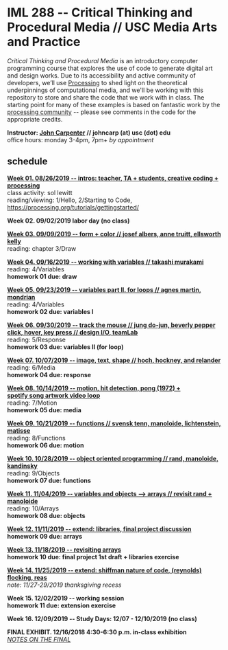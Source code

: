 # IML 288 -- Critical Thinking and Procedural Media // USC Media Arts and Practice  
_Critical Thinking and Procedural Media_ is an introductory computer programming course that explores the use of code to generate digital art and design works.  Due to its accessibility and active community of developers, we’ll use [Processing](http://processing.org/download/) to shed light on the theoretical underpinnings of computational media, and we'll be working with this repository to store and share the code that we work with in class. The starting point for many of these examples is based on fantastic work by the [processing community](https://discourse.processing.org/) -- please see comments in the code for the appropriate credits.

**Instructor: [John Carpenter](http://johnbcarpenter.com) // johncarp (at) usc (dot) edu**  
office hours: monday 3-4pm, 7pm+ _by appointment_  

## schedule
**[Week 01. 08/26/2019 -- intros: teacher, TA + students, creative coding + processing](https://github.com/johnbcarpenter/USC_IML288/tree/master/CLASS/WEEK01.md)**  
class activity: sol lewitt  
reading/viewing: 1/Hello, 2/Starting to Code, https://processing.org/tutorials/gettingstarted/  
  
**Week 02. 09/02/2019 labor day (no class)** 

**[Week 03. 09/09/2019 -- form + color // josef albers, anne truitt, ellsworth kelly](https://github.com/johnbcarpenter/USC_IML288/tree/master/CLASS/WEEK02.md)**  
reading: chapter 3/Draw   
    
**[Week 04. 09/16/2019 -- working with variables // takashi murakami](https://github.com/johnbcarpenter/USC_IML288/tree/master/CLASS/WEEK04.md)**  
reading: 4/Variables   
**homework 01 due: draw**   
  
**[Week 05. 09/23/2019 -- variables part II. for loops // agnes martin, mondrian](https://github.com/johnbcarpenter/USC_IML288/tree/master/CLASS/WEEK05.md)**   
reading: 4/Variables   
**homework 02 due: variables I**    
  
**[Week 06. 09/30/2019 -- track the mouse // jung do-jun, beverly pepper  
click, hover, key press // design I/O, teamLab](https://github.com/johnbcarpenter/USC_IML288/tree/master/CLASS/WEEK06.md)**  
reading: 5/Response   
**homework 03 due: variables II (for loop)**    
  
**[Week 07. 10/07/2019 -- image, text, shape // hoch, hockney, and relander](https://github.com/johnbcarpenter/USC_IML288/tree/master/CLASS/WEEK07.md)**  
reading: 6/Media   
**homework 04 due: response**   
  
**[Week 08. 10/14/2019 -- motion, hit detection, pong (1972) +   
spotify song artwork video loop](https://github.com/johnbcarpenter/USC_IML288/tree/master/CLASS/WEEK08.md)**  
reading: 7/Motion   
**homework 05 due: media**   
  
**[Week 09. 10/21/2019 -- functions // svensk tenn, manoloide, lichtenstein, matisse](https://github.com/johnbcarpenter/USC_IML288/tree/master/CLASS/WEEK09.md)**  
reading: 8/Functions   
**homework 06 due: motion**   
  
**[Week 10. 10/28/2019 -- object oriented programming // rand, manoloide, kandinsky](https://github.com/johnbcarpenter/USC_IML288/tree/master/CLASS/WEEK10.md)**  
reading: 9/Objects   
**homework 07 due: functions**   
  
**[Week 11. 11/04/2019 -- variables and objects —> arrays // revisit rand + manoloide](https://github.com/johnbcarpenter/USC_IML288/tree/master/CLASS/WEEK11.md)**  
reading: 10/Arrays   
**homework 08 due: objects**   
  
**[Week 12. 11/11/2019 -- extend: libraries, final project discussion](https://github.com/johnbcarpenter/USC_IML288/tree/master/CLASS/WEEK12.md)**  
**homework 09 due: arrays**    
  
**[Week 13. 11/18/2019 -- revisiting arrays](https://github.com/johnbcarpenter/USC_IML288/tree/master/CLASS/WEEK13.md)**   
**homework 10 due: final project 1st draft + libraries exercise**   
  
**[Week 14. 11/25/2019 -- extend: shiffman nature of code, (reynolds) flocking, reas](https://github.com/johnbcarpenter/USC_IML288/tree/master/CLASS/WEEK14.md)**  
_note: 11/27-29/2019 thanksgiving recess_  
  
**Week 15. 12/02/2019 -- working session**   
**homework 11 due: extension exercise**  

**Week 16. 12/09/2019 -- Study Days: 12/07 - 12/10/2019 (no class)**   
  
**FINAL EXHIBIT. 12/16/2018 4:30-6:30 p.m. in-class exhibition**  
[_NOTES ON THE FINAL_](https://github.com/johnbcarpenter/USC_IML288/tree/master/CLASS/FINAL_NOTES.md)  
